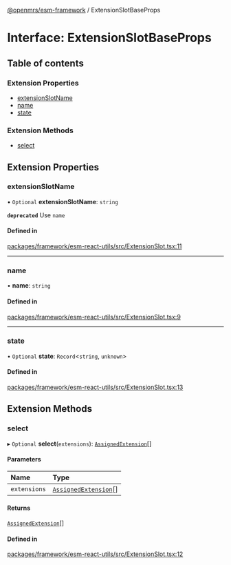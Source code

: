 [@openmrs/esm-framework](../API.md) / ExtensionSlotBaseProps

# Interface: ExtensionSlotBaseProps

## Table of contents

### Extension Properties

- [extensionSlotName](ExtensionSlotBaseProps.md#extensionslotname)
- [name](ExtensionSlotBaseProps.md#name)
- [state](ExtensionSlotBaseProps.md#state)

### Extension Methods

- [select](ExtensionSlotBaseProps.md#select)

## Extension Properties

### extensionSlotName

• `Optional` **extensionSlotName**: `string`

**`deprecated`** Use `name`

#### Defined in

[packages/framework/esm-react-utils/src/ExtensionSlot.tsx:11](https://github.com/mccarthyaaron/openmrs-esm-core/blob/main/packages/framework/esm-react-utils/src/ExtensionSlot.tsx#L11)

___

### name

• **name**: `string`

#### Defined in

[packages/framework/esm-react-utils/src/ExtensionSlot.tsx:9](https://github.com/mccarthyaaron/openmrs-esm-core/blob/main/packages/framework/esm-react-utils/src/ExtensionSlot.tsx#L9)

___

### state

• `Optional` **state**: `Record`<`string`, `unknown`\>

#### Defined in

[packages/framework/esm-react-utils/src/ExtensionSlot.tsx:13](https://github.com/mccarthyaaron/openmrs-esm-core/blob/main/packages/framework/esm-react-utils/src/ExtensionSlot.tsx#L13)

## Extension Methods

### select

▸ `Optional` **select**(`extensions`): [`AssignedExtension`](AssignedExtension.md)[]

#### Parameters

| Name | Type |
| :------ | :------ |
| `extensions` | [`AssignedExtension`](AssignedExtension.md)[] |

#### Returns

[`AssignedExtension`](AssignedExtension.md)[]

#### Defined in

[packages/framework/esm-react-utils/src/ExtensionSlot.tsx:12](https://github.com/mccarthyaaron/openmrs-esm-core/blob/main/packages/framework/esm-react-utils/src/ExtensionSlot.tsx#L12)
